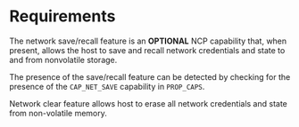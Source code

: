 # Requirements

The network save/recall feature is an **OPTIONAL** NCP capability that, when present, allows the host to save and recall network credentials and state to and from nonvolatile storage.

The presence of the save/recall feature can be detected by checking for the presence of the `CAP_NET_SAVE` capability in `PROP_CAPS`.

Network clear feature allows host to erase all network credentials and state from non-volatile memory.
